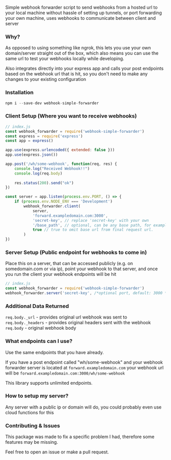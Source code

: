 Simple webhook forwarder script to send webhooks from a hosted url to your local machine without hassle of setting up tunnels, or port forwarding your own machine, uses webhooks to communicate between client and server

### Why?
As opposed to using something like ngrok, this lets you use your own domain/server straight out of the box, which also means you can use the same url to test your webhooks locally while developing.

Also integrates directly into your express app and calls your post endpoints based on the webhook url that is hit, so you don't need to make any changes to your existing configuration

### Installation
```js
npm i --save-dev webhook-simple-forwarder
```

### Client Setup (Where you want to receive webhooks)


```js
// index.js
const webhook_forwarder = require('webhook-simple-forwarder')
const express = require('express')
const app = express()

app.use(express.urlencoded({ extended: false }))
app.use(express.json())

app.post('/wh/some-webhook', function(req, res) {
    console.log("Received Webhook!!")
    console.log(req.body)
    
    res.status(200).send("ok")
})

const server = app.listen(process.env.PORT, () => { 
    if (process.env.NODE_ENV === 'Development')
        webhook_forwarder.client(
            server, 
            'forward.exampledomain.com:3000', 
            'secret-key', // replace 'secret-key' with your own
            '/base_path', // optional, can be any base path, for example if you want to allow multiple different client to use the same server
            true // true to omit base url from final request url.
        )
})
```


### Server Setup (Public endpoint for webhooks to come in)
Place this on a server, that can be accessed publicly (e.g. on somedomain.com or via ip), point your webhook to that server, and once you run the client your webhook endpoints will be hit 

```js
// index.js
const webhook_forwarder = require('webhook-simple-forwarder')
webhook_forwarder.server('secret-key', /*optional port, default: 3000 */) // replace 'secret-key' to match client
```

### Additional Data Returned
`req.body._url` - provides original url webhook was sent to
`req.body._headers` - provides original headers sent with the webhook
`req.body` - original webhook body

### What endpoints can I use?
Use the same endpoints that you have already. 

If you have a post endpoint called "wh/some-webhook" and your webhook forwarder server is located at `forward.exampledomain.com` your webhook url will be `forward.exampledomain.com:3000/wh/some-webhook`

This library supports unlimited endpoints.


### How to setup my server?
Any server with a public ip or domain will do, you could probably even use cloud functions for this


### Contributing & Issues
This package was made to fix a specific problem I had, therefore some features may be missing.

Feel free to open an issue or make a pull request.